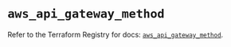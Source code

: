 # `aws_api_gateway_method`

Refer to the Terraform Registry for docs: [`aws_api_gateway_method`](https://registry.terraform.io/providers/hashicorp/aws/6.0.0/docs/resources/api_gateway_method).

